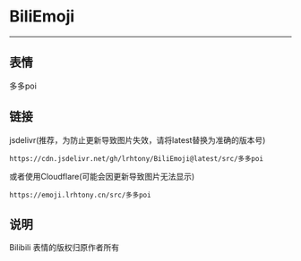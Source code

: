 # BiliEmoji
---
## 表情
多多poi
## 链接
jsdelivr(推荐，为防止更新导致图片失效，请将latest替换为准确的版本号)
```
https://cdn.jsdelivr.net/gh/lrhtony/BiliEmoji@latest/src/多多poi
```
或者使用Cloudflare(可能会因更新导致图片无法显示)
```
https://emoji.lrhtony.cn/src/多多poi
```
## 说明
Bilibili 表情的版权归原作者所有
